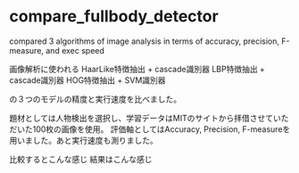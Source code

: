 # compare_fullbody_detector
compared 3 algorithms of image analysis in terms of accuracy, precision, F-measure, and exec speed

画像解析に使われる
HaarLike特徴抽出 + cascade識別器
LBP特徴抽出 + cascade識別器 
HOG特徴抽出 + SVM識別器

の３つのモデルの精度と実行速度を比べました。

題材としては人物検出を選択し、学習データはMITのサイトから拝借させていただいた100枚の画像を使用。
評価軸としてはAccuracy, Precision, F-measureを用いました。あと実行速度も測りました。

比較するとこんな感じ
[](https://user-images.githubusercontent.com/39507181/72038037-69aafd00-32e3-11ea-8d69-4c82b50be207.png)
結果はこんな感じ
[](https://user-images.githubusercontent.com/39507181/72038036-6879d000-32e3-11ea-96f6-8c2cedd64539.png)
